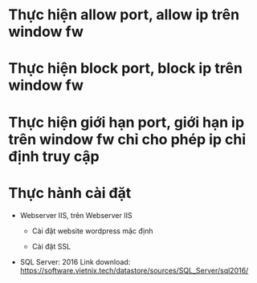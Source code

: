 # Thực hiện allow port, allow ip trên window fw



# Thực hiện block port, block ip trên window fw



# Thực hiện giới hạn port, giới hạn ip trên window fw chỉ cho phép ip chỉ định truy cập




# Thực hành cài đặt 

- Webserver IIS, trên Webserver IIS

  + Cài đặt website wordpress mặc định

  + Cài đặt SSL

- SQL Server: 2016 
Link download: https://software.vietnix.tech/datastore/sources/SQL_Server/sql2016/
